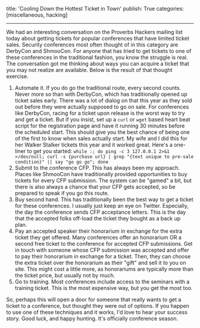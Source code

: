 title: 'Cooling Down the Hottest Ticket in Town'
publish: True
categories: [miscellaneous, hacking]

---

We had an interesting conversation on the Proverbs Hackers mailing list today about getting tickets for popular conferences that have limited ticket sales. Security conferences most often thought of in this category are DerbyCon and ShmooCon. For anyone that has tried to get tickets to one of these conferences in the traditional fashion, you know the struggle is real. The conversation got me thinking about ways you can acquire a ticket that you may not realize are available. Below is the result of that thought exercise.

<!-- READMORE -->

1. Automate it. If you do go the traditional route, every second counts. Never more so than with DerbyCon, which has traditionally opened up ticket sales early. There was a lot of dialog on that this year as they sold out before they were actually supposed to go on sale. For conferences like DerbyCon, racing for a ticket upon release is the worst way to try and get a ticket. But if you insist, set up a `curl` or `wget` based heart beat script for the registration page and have it running 30 minutes before the scheduled start. This should give you the best chance of being one of the first to know when sales actually start. My wife and I did this for her Walker Stalker tickets this year and it worked great. Here's a one-liner to get you started: `while :; do ping -c 3 127.0.0.1 2>&1 >/dev/null; curl -s {purchase url} | grep "{text unique to pre-sale condition}" || say "go go go"; done`
2. Submit to the conference CFP. This has always been my approach. Places like ShmooCon have traditionally provided opportunities to buy tickets for every CFP submission. The system can be "gamed" a bit, but there is also always a chance that your CFP gets accepted, so be prepared to speak if you go this route.
3. Buy second hand. This has traditionally been the best way to get a ticket for these conferences. I usually just keep an eye on Twitter. Especially, the day the conference sends CFP acceptance letters. This is the day that the accepted folks off-load the ticket they bought as a back up plan.
4. Pay an accepted speaker their honorarium in exchange for the extra ticket they get offered. Many conferences offer an honorarium OR a second free ticket to the conference for accepted CFP submissions. Get in touch with someone whose CFP submission was accepted and offer to pay their honorarium in exchange for a ticket. Then, they can choose the extra ticket over the honorarium as their "gift" and sell it to you on site. This might cost a little more, as honorariums are typically more than the ticket price, but usually not by much.
5. Go to training. Most conferences include access to the seminars with a training ticket. This is the most expensive way, but you get the most too.

So, perhaps this will open a door for someone that really wants to get a ticket to a conference, but thought they were out of options. If you happen to use one of these techniques and it works, I'd love to hear your success story. Good luck, and happy hunting. It's officially conference season.
